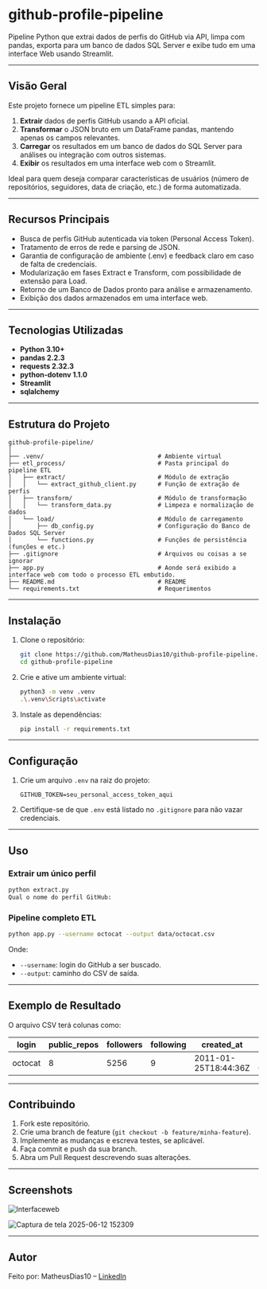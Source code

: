 # github-profile-pipeline

Pipeline Python que extrai dados de perfis do GitHub via API, limpa com pandas, exporta para um banco de dados SQL Server e exibe tudo em uma interface Web usando Streamlit.

---

## Visão Geral

Este projeto fornece um pipeline ETL simples para:

1. **Extrair** dados de perfis GitHub usando a API oficial.
2. **Transformar** o JSON bruto em um DataFrame pandas, mantendo apenas os campos relevantes.
3. **Carregar** os resultados em um banco de dados do SQL Server para análises ou integração com outros sistemas.
4. **Exibir** os resultados em uma interface web com o Streamlit.

Ideal para quem deseja comparar características de usuários (número de repositórios, seguidores, data de criação, etc.) de forma automatizada.

---

## Recursos Principais

* Busca de perfis GitHub autenticada via token (Personal Access Token).
* Tratamento de erros de rede e parsing de JSON.
* Garantia de configuração de ambiente (.env) e feedback claro em caso de falta de credenciais.
* Modularização em fases Extract e Transform, com possibilidade de extensão para Load.
* Retorno de um Banco de Dados pronto para análise e armazenamento.
* Exibição dos dados armazenados em uma interface web.

---

## Tecnologias Utilizadas

* **Python 3.10+**
* **pandas 2.2.3**
* **requests 2.32.3**
* **python-dotenv 1.1.0**
* **Streamlit**
* **sqlalchemy**

---

## Estrutura do Projeto

```text
github-profile-pipeline/
│
├── .venv/                                # Ambiente virtual
├── etl_process/                          # Pasta principal do pipeline ETL
│   ├── extract/                          # Módulo de extração
│   │   └── extract_github_client.py      # Função de extração de perfis
│   ├── transform/                        # Módulo de transformação
│   │   └── transform_data.py             # Limpeza e normalização de dados
│   └── load/                             # Módulo de carregamento
│       ├── db_config.py                  # Configuração do Banco de Dados SQL Server
│       └── functions.py                  # Funções de persistência (funções e etc.)                  
├── .gitignore                            # Arquivos ou coisas a se ignorar
├── app.py                                # Aonde será exibido a interface web com todo o processo ETL embutido.  
├── README.md                             # README
└── requirements.txt                      # Requerimentos
```

---

## Instalação

1. Clone o repositório:

   ```bash
   git clone https://github.com/MatheusDias10/github-profile-pipeline.git
   cd github-profile-pipeline
   ```

2. Crie e ative um ambiente virtual:

   ```bash
   python3 -m venv .venv
   .\.venv\Scripts\activate
   ```

3. Instale as dependências:

   ```bash
   pip install -r requirements.txt
   ```

---

## Configuração

1. Crie um arquivo `.env` na raiz do projeto:

   ```dotenv
   GITHUB_TOKEN=seu_personal_access_token_aqui
   ```
2. Certifique-se de que `.env` está listado no `.gitignore` para não vazar credenciais.

---

## Uso

### Extrair um único perfil

```bash
python extract.py
Qual o nome do perfil GitHub:
```

### Pipeline completo ETL

```bash
python app.py --username octocat --output data/octocat.csv
```

Onde:

* `--username`: login do GitHub a ser buscado.
* `--output`: caminho do CSV de saída.

---

## Exemplo de Resultado

O arquivo CSV terá colunas como:

| login   | public_repos | followers | following | created_at          | updated_at          | account_age |
| ------- | ------------ | --------- | --------- | ------------------- | ------------------- | ----------- |
| octocat | 8            | 5256      | 9         | 2011-01-25T18:44:36Z | 2025-05-02T07:45:05Z | 5211      |


---

## Contribuindo

1. Fork este repositório.
2. Crie uma branch de feature (`git checkout -b feature/minha-feature`).
3. Implemente as mudanças e escreva testes, se aplicável.
4. Faça commit e push da sua branch.
5. Abra um Pull Request descrevendo suas alterações.

---

## Screenshots

![Interfaceweb](https://github.com/user-attachments/assets/9a0708e4-3f5c-440c-8134-7687bcd69956)

![Captura de tela 2025-06-12 152309](https://github.com/user-attachments/assets/da1047ce-caf9-4325-8eb1-7baa30801489)

---

## Autor

Feito por: MatheusDias10 – [LinkedIn](https://www.linkedin.com/in/matheus-dias-71982b333/)
